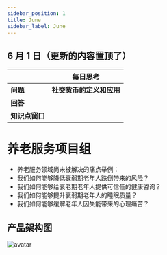 ```yaml
---
sidebar_position: 1
title: June
sidebar_label: June
---
```


## 6 月 1 日（更新的内容置顶了）

|                | **每日思考**             |
| -------------- | ------------------------ |
| **问题**       | **社交货币的定义和应用** |
| **回答**       |                         |
| **知识点窗口** |                          |



# 养老服务项目组 

* 养老服务领域尚未被解决的痛点举例：
* 我们如何能够降低衰弱期老年人跌倒带来的风险？
* 我们如何能够给衰老期老年人提供可信任的健康咨询？
* 我们如何能够提升衰弱期老年人的睡眠质量？
* 我们如何能够缓解老年人因失能带来的心理痛苦？ 

## 产品架构图
![avatar](/user/desktop/产品架构图.jpeg)

